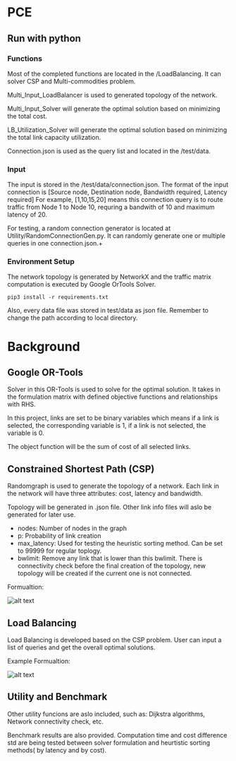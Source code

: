 # PCE
## Run with python
### Functions
Most of the completed functions are located in the /LoadBalancing. It can solver CSP and Multi-commodities problem.

Multi_Input_LoadBalancer is used to generated topology of the network.

Multi_Input_Solver will generate the optimal solution based on minimizing the total cost.

LB_Utilization_Solver will generate the optimal solution based on minimizing the total link capacity utilization.

Connection.json is used as the query list and  located in the /test/data.
### Input
The input is stored in the /test/data/connection.json. The format of the input connection is [Source node, Destination node, Bandwidth required, Latency required]
For example, [1,10,15,20] means this connection query is to route traffic from Node 1 to Node 10, requring a bandwith of 10 and maximum latency of 20.

For testing, a random connection generator is located at Utility/RandomConnectionGen.py. It can randomly generate one or multiple queries in one connection.json.+
### Environment Setup

The network topology is generated by NetworkX and the traffic matrix computation is executed by Google OrTools Solver. 
```
pip3 install -r requirements.txt
```
Also, every data file was stored in test/data as json file. Remember to change the path according to local directory.

# Background
## Google OR-Tools
Solver in this OR-Tools is used to solve for the optimal solution. It takes in the formulation matrix with defined objective functions and relationships with RHS. 

In this project, links are set to be binary variables which means if a link is selected, the corresponding variable is 1, if a link is not selected, the variable is 0.

The object function will be the sum of cost of all selected links.


## Constrained Shortest Path (CSP)

Randomgraph is used to generate the topology of a network. Each link in the network will have three attributes: cost, latency and bandwidth.

Topology will be generated in .json file. Other link info files will aslo be generated for later use.

- nodes: Number of nodes in the graph
- p: Probability of link creation
- max_latency: Used for testing the heuristic sorting method. Can be set to 99999 for regular toplogy.
- bwlimit: Remove any link that is lower than this bwlimit. There is connectivity check before the final creation of the topology, new topology will be created if the current one is not connected.

Formualtion:

![alt text](https://github.com/yifei666/pce/blob/e65eec6f1b4886e68c26d332420f64d34ff397eb/Reference/CSP_formulation_latex.png)

## Load Balancing

Load Balancing is developed based on the CSP problem. User can input a list of queries and get the overall optimal solutions. 

Example Formualtion:

![alt text](https://github.com/yifei666/pce/blob/91f8fb82f85d5ada8714b597c5cd5ae4979ba92b/Reference/LoadBalancing_Ex.png)

## Utility and Benchmark

Other utility funcions are aslo included, such as: Dijkstra algorithms, Network connectivity check, etc.

Benchmark results are also provided. Computation time and cost difference std are being tested between solver formulation and heurtistic sorting methods( by latency and by cost).
